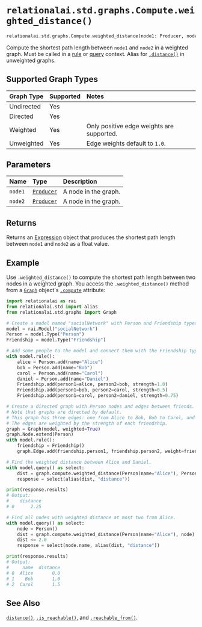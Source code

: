 # `relationalai.std.graphs.Compute.weighted_distance()`

```python
relationalai.std.graphs.Compute.weighted_distance(node1: Producer, node2: Producer) -> Expression
```

Compute the shortest path length between `node1` and `node2` in a weighted graph.
Must be called in a [rule](../../../Model/rule.md) or [query](../../../Model/query.md) context.
Alias for [`.distance()`](./distance.md) in unweighted graphs.

## Supported Graph Types

| Graph Type | Supported | Notes |
| :--- | :--- | :--- |
| Undirected | Yes |   |
| Directed | Yes |   |
| Weighted | Yes | Only positive edge weights are supported. |
| Unweighted | Yes | Edge weights default to `1.0`.  |

## Parameters

| Name | Type | Description |
| :--- | :--- | :------ |
| `node1` | [`Producer`](../../../Producer.md) | A node in the graph. |
| `node2` | [`Producer`](../../../Producer.md) | A node in the graph. |

## Returns

Returns an [Expression](../../../Expression.md) object that produces
the shortest path length between `node1` and `node2` as a float value.

## Example

Use `.weighted_distance()` to compute the shortest path length between two nodes in a weighted graph.
You access the `.weighted_distance()` method from a [`Graph`](../Graph.md) object's
[`.compute`](../Graph/compute.md) attribute:

```python
import relationalai as rai
from relationalai.std import alias
from relationalai.std.graphs import Graph

# Create a model named "socialNetwork" with Person and Friendship types.
model = rai.Model("socialNetwork")
Person = model.Type("Person")
Friendship = model.Type("Friendship")

# Add some people to the model and connect them with the Friendship type.
with model.rule():
    alice = Person.add(name="Alice")
    bob = Person.add(name="Bob")
    carol = Person.add(name="Carol")
    daniel = Person.add(name="Daniel")
    Friendship.add(person1=alice, person2=bob, strength=1.0)
    Friendship.add(person1=bob, person2=carol, strength=0.5)
    Friendship.add(person1=carol, person2=daniel, strength=0.75)

# Create a directed graph with Person nodes and edges between friends.
# Note that graphs are directed by default.
# This graph has three edges: one from Alice to Bob, Bob to Carol, and Carol to Daniel.
# The edges are weighted by the strength of each friendship.
graph = Graph(model, weighted=True)
graph.Node.extend(Person)
with model.rule():
    friendship = Friendship()
    graph.Edge.add(friendship.person1, friendship.person2, weight=friendship.strength)

# Find the weighted distance between Alice and Daniel.
with model.query() as select:
    dist = graph.compute.weighted_distance(Person(name="Alice"), Person(name="Daniel"))
    response = select(alias(dist, "distance"))

print(response.results)
# Output:
#    distance
# 0      2.25

# Find all nodes with weighted distance at most two from Alice.
with model.query() as select:
    node = Person()
    dist = graph.compute.weighted_distance(Person(name="Alice"), node)
    dist <= 2.0
    response = select(node.name, alias(dist, "distance"))

print(response.results)
# Output:
#     name  distance
# 0  Alice       0.0
# 1    Bob       1.0
# 2  Carol       1.5
```

## See Also

[`distance()`](./distance.md),
[`.is_reachable()`](./is_reachable.md),
and [`.reachable_from()`](./reachable_from.md).
